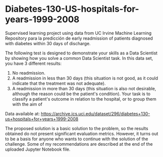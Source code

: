 # Diabetes-130-US-hospitals-for-years-1999-2008
Supervised learning project using data from UC Irvine Machine Learning Repository para la predicción de early readmission of patients diagnosed with diabetes within 30 days of discharge.

The following test is designed to demonstrate your skills as a Data Scientist by showing how you solve a common Data Scientist task.
In this data set, you have 3 different results:
1. No readmission.
2. A readmission in less than 30 days (this situation is not good, as it could indicate that the treatment was not adequate).
3. A readmission in more than 30 days (this situation is also not desirable, although the reason could be the patient's condition).
Your task is to classify a patient's outcome in relation to the hospital, or to group them with the aim of

Data available at: https://archive.ics.uci.edu/dataset/296/diabetes+130-us+hospitals+for+years+1999-2008

The proposed solution is a basic solution to the problem, so the results obtained do not present significant evaluation metrics. However, it turns out to be a basis for anyone who wants to continue with the solution of the challenge. Some of my recommendations are described at the end of the uploaded Jupyter Notebook file.
